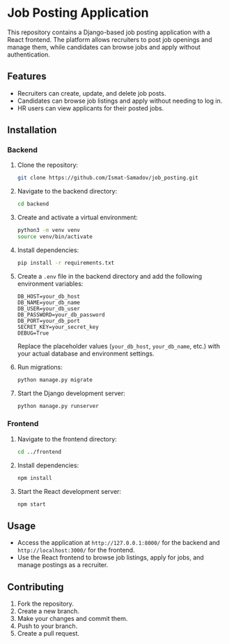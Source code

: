 # Job Posting Application

This repository contains a Django-based job posting application with a React frontend. The platform allows recruiters to post job openings and manage them, while candidates can browse jobs and apply without authentication.

## Features

- Recruiters can create, update, and delete job posts.
- Candidates can browse job listings and apply without needing to log in.
- HR users can view applicants for their posted jobs.

## Installation

### Backend

1. Clone the repository:
    ```bash
    git clone https://github.com/Ismat-Samadov/job_posting.git
    ```
2. Navigate to the backend directory:
    ```bash
    cd backend
    ```
3. Create and activate a virtual environment:
    ```bash
    python3 -m venv venv
    source venv/bin/activate
    ```
4. Install dependencies:
    ```bash
    pip install -r requirements.txt
    ```
5. Create a `.env` file in the backend directory and add the following environment variables:
    ```
    DB_HOST=your_db_host
    DB_NAME=your_db_name
    DB_USER=your_db_user
    DB_PASSWORD=your_db_password
    DB_PORT=your_db_port
    SECRET_KEY=your_secret_key
    DEBUG=True
    ```
   Replace the placeholder values (`your_db_host`, `your_db_name`, etc.) with your actual database and environment settings.

6. Run migrations:
    ```bash
    python manage.py migrate
    ```
7. Start the Django development server:
    ```bash
    python manage.py runserver
    ```

### Frontend

1. Navigate to the frontend directory:
    ```bash
    cd ../frontend
    ```
2. Install dependencies:
    ```bash
    npm install
    ```
3. Start the React development server:
    ```bash
    npm start
    ```

## Usage

- Access the application at `http://127.0.0.1:8000/` for the backend and `http://localhost:3000/` for the frontend.
- Use the React frontend to browse job listings, apply for jobs, and manage postings as a recruiter.

## Contributing

1. Fork the repository.
2. Create a new branch.
3. Make your changes and commit them.
4. Push to your branch.
5. Create a pull request.
